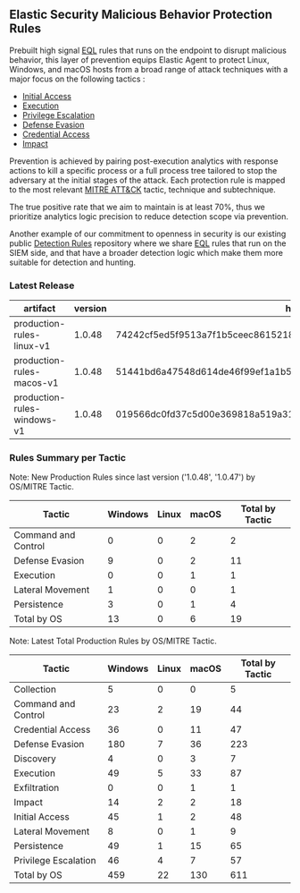 ## Elastic Security Malicious Behavior Protection Rules

Prebuilt high signal [EQL](https://www.elastic.co/guide/en/elasticsearch/reference/current/eql.html) rules that runs on the endpoint to disrupt malicious behavior, this layer of prevention equips Elastic Agent to protect Linux, Windows, and macOS hosts from a broad range of attack techniques with a major focus on the following tactics :

- [Initial Access](https://attack.mitre.org/tactics/TA0001/)
- [Execution](https://attack.mitre.org/tactics/TA0002/)
- [Privilege Escalation](https://attack.mitre.org/tactics/TA0004/)
- [Defense Evasion](https://attack.mitre.org/tactics/TA0005/)
- [Credential Access](https://attack.mitre.org/tactics/TA0006/)
- [Impact](https://attack.mitre.org/tactics/TA0040/)

Prevention is achieved by pairing post-execution analytics with response actions to kill a specific process or a full process tree tailored to stop the adversary at the initial stages of the attack. Each protection rule is mapped to the most relevant [MITRE ATT&CK](https://attack.mitre.org/) tactic,  technique and subtechnique.

The true positive rate that we aim to maintain is at least 70%, thus we prioritize analytics logic precision to reduce detection scope via prevention.

Another example of our commitment to openness in security is our existing public [Detection Rules](https://github.com/elastic/detection-rules) repository where we share [EQL](https://www.elastic.co/guide/en/elasticsearch/reference/current/eql.html) rules that run on the SIEM side, and that have a broader detection logic which make them more suitable for detection and hunting.


### Latest Release

| artifact             | version        | hash            |
| -------------------- | -------------- | --------------- |
| production-rules-linux-v1 | 1.0.48 | 74242cf5ed5f9513a7f1b5ceec8615218a3e161fd18a55c41a404aed389a471d |
| production-rules-macos-v1 | 1.0.48 | 51441bd6a47548d614de46f99ef1a1b56c224bb68d82178262cd99895fb7582d |
| production-rules-windows-v1 | 1.0.48 | 019566dc0fd37c5d00e369818a519a3174617828d7cd7262e2d884631b740308 |

### Rules Summary per Tactic

Note: New Production Rules since last version ('1.0.48', '1.0.47') by OS/MITRE Tactic.

| Tactic              |   Windows |   Linux |   macOS |   Total by Tactic |
|---------------------|-----------|---------|---------|-------------------|
| Command and Control |         0 |       0 |       2 |                 2 |
| Defense Evasion     |         9 |       0 |       2 |                11 |
| Execution           |         0 |       0 |       1 |                 1 |
| Lateral Movement    |         1 |       0 |       0 |                 1 |
| Persistence         |         3 |       0 |       1 |                 4 |
| Total by OS         |        13 |       0 |       6 |                19 |

Note: Latest Total Production Rules by OS/MITRE Tactic.

| Tactic               |   Windows |   Linux |   macOS |   Total by Tactic |
|----------------------|-----------|---------|---------|-------------------|
| Collection           |         5 |       0 |       0 |                 5 |
| Command and Control  |        23 |       2 |      19 |                44 |
| Credential Access    |        36 |       0 |      11 |                47 |
| Defense Evasion      |       180 |       7 |      36 |               223 |
| Discovery            |         4 |       0 |       3 |                 7 |
| Execution            |        49 |       5 |      33 |                87 |
| Exfiltration         |         0 |       0 |       1 |                 1 |
| Impact               |        14 |       2 |       2 |                18 |
| Initial Access       |        45 |       1 |       2 |                48 |
| Lateral Movement     |         8 |       0 |       1 |                 9 |
| Persistence          |        49 |       1 |      15 |                65 |
| Privilege Escalation |        46 |       4 |       7 |                57 |
| Total by OS          |       459 |      22 |     130 |               611 |
